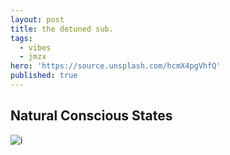 ```yaml
---
layout: post
title: the detuned sub.
tags:
  - vibes
  - jmzx
hero: 'https://source.unsplash.com/hcmX4pgVhfQ'
published: true
---
```

## Natural Conscious States
![i](https://xjmzx.github.io/uploads/0016634408_10)
